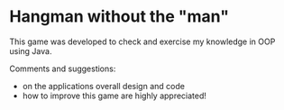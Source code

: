 Hangman without the "man"
=======
This game was developed to check and exercise my knowledge
in OOP using Java.

Comments and suggestions:
- on the applications overall design and code
- how to improve this game
are highly appreciated!